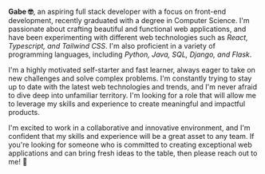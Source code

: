 
<p><strong>Gabe 🤓</strong>, an aspiring full stack developer with a focus on front-end development, recently graduated with a degree in Computer Science. I'm passionate about crafting beautiful and functional web applications, and have been experimenting with different web technologies such as <em>React, Typescript, and Tailwind CSS</em>. I'm also proficient in a variety of programming languages, including <em>Python, Java, SQL, Django, and Flask</em>. 

I'm a highly motivated self-starter and fast learner, always eager to take on new challenges and solve complex problems. I'm constantly trying to stay up to date with the latest web technologies and trends, and I'm never afraid to dive deep into unfamiliar territory. I'm looking for a role that will allow me to leverage my skills and experience to create meaningful and impactful products.

I'm excited to work in a collaborative and innovative environment, and I'm confident that my skills and experience will be a great asset to any team. If you're looking for someone who is committed to creating exceptional web applications and can bring fresh ideas to the table, then please reach out to me! 🤗</p>
